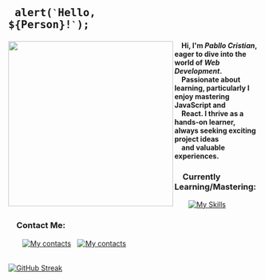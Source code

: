 ## <pre> alert(`` ` ``Hello, ${Person}!`` ` ``); </pre>
<img src="https://user-images.githubusercontent.com/74038190/212750996-938b257b-266c-45a7-9af7-655341c0f58b.gif" align="left" width="330px"> &emsp;<b>Hi, I'm _Pabllo Cristian_, eager to dive into the world of _Web Development_.<br />&emsp;Passionate about learning, particularly I enjoy mastering JavaScript and<br />&emsp;React. I thrive as a hands-on learner, always seeking exciting project ideas<br />&emsp;and valuable experiences.</b>

### &emsp;Currently Learning/Mastering:
&emsp;&emsp;[![My Skills](https://skillicons.dev/icons?i=js,html,css,react)](https://skillicons.dev)

### &emsp;Contact Me:
&emsp;&emsp;[![My contacts](https://skillicons.dev/icons?i=linkedin)]()ﾠ[![My contacts](https://skillicons.dev/icons?i=gmail)](mailto:pabllo.dev@gmail.com)
<br /><br />

[![GitHub Streak](https://github-readme-streak-stats.herokuapp.com?user=IkPc&theme=dark&card_width=950)](https://git.io/streak-stats)
